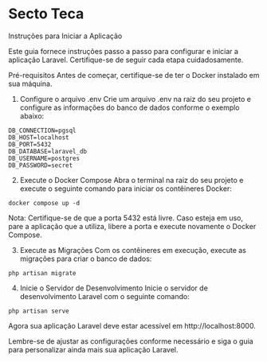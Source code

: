 
# Secto Teca


Instruções para Iniciar a Aplicação

Este guia fornece instruções passo a passo para configurar e iniciar a aplicação Laravel. Certifique-se de seguir cada etapa cuidadosamente.

Pré-requisitos
Antes de começar, certifique-se de ter o Docker instalado em sua máquina.

1. Configure o arquivo .env
Crie um arquivo .env na raiz do seu projeto e configure as informações do banco de dados conforme o exemplo abaixo:

```env
DB_CONNECTION=pgsql
DB_HOST=localhost
DB_PORT=5432
DB_DATABASE=laravel_db
DB_USERNAME=postgres
DB_PASSWORD=secret
```

2. Execute o Docker Compose
Abra o terminal na raiz do seu projeto e execute o seguinte comando para iniciar os contêineres Docker:

```
docker compose up -d
```
Nota: Certifique-se de que a porta 5432 está livre. Caso esteja em uso, pare a aplicação que a utiliza, libere a porta e execute novamente o Docker Compose.

3. Execute as Migrações
Com os contêineres em execução, execute as migrações para criar o banco de dados:

```
php artisan migrate
```


4. Inicie o Servidor de Desenvolvimento
Inicie o servidor de desenvolvimento Laravel com o seguinte comando:

```
php artisan serve
```


Agora sua aplicação Laravel deve estar acessível em http://localhost:8000.

Lembre-se de ajustar as configurações conforme necessário e siga o guia para personalizar ainda mais sua aplicação Laravel.

